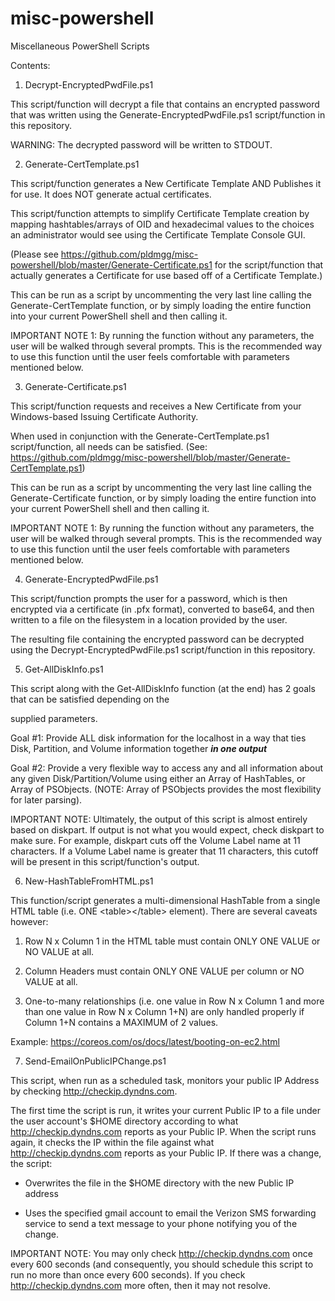 # misc-powershell
Miscellaneous PowerShell Scripts

Contents:


1) Decrypt-EncryptedPwdFile.ps1

This script/function will decrypt a file that contains an encrypted password that was written using the Generate-EncryptedPwdFile.ps1 script/function in this repository.  

WARNING: The decrypted password will be written to STDOUT.



2) Generate-CertTemplate.ps1

This script/function generates a New Certificate Template AND Publishes it for use.  It does NOT generate actual certificates.

This script/function attempts to simplify Certificate Template creation by mapping hashtables/arrays of OID and hexadecimal values to the choices an administrator would see using the Certificate Template Console GUI.

(Please see https://github.com/pldmgg/misc-powershell/blob/master/Generate-Certificate.ps1 for the script/function that actually generates a Certificate for use based off of a Certificate Template.)

This can be run as a script by uncommenting the very last line calling the Generate-CertTemplate function, or by simply loading the entire function into your current PowerShell shell and then calling it.

IMPORTANT NOTE 1: By running the function without any parameters, the user will be walked through several prompts. This is the recommended way to use this function until the user feels comfortable with parameters mentioned below.



3) Generate-Certificate.ps1

This script/function requests and receives a New Certificate from your Windows-based Issuing Certificate Authority.

When used in conjunction with the Generate-CertTemplate.ps1 script/function, all needs can be satisfied. (See: https://github.com/pldmgg/misc-powershell/blob/master/Generate-CertTemplate.ps1)

This can be run as a script by uncommenting the very last line calling the Generate-Certificate function, or by simply loading the entire function into your current PowerShell shell and then calling it.

IMPORTANT NOTE 1: By running the function without any parameters, the user will be walked through several prompts. This is the recommended way to use this function until the user feels comfortable with parameters mentioned below.



4) Generate-EncryptedPwdFile.ps1

This script/function prompts the user for a password, which is then encrypted via a certificate (in .pfx format), converted to base64, and then written to a file on the filesystem in a location provided by the user.

The resulting file containing the encrypted password can be decrypted using the Decrypt-EncryptedPwdFile.ps1 script/function in this repository.



5) Get-AllDiskInfo.ps1
    
This script along with the Get-AllDiskInfo function (at the end) has 2 goals that can be satisfied depending on the 

supplied parameters.
    

Goal #1: Provide ALL disk information for the localhost in a way that ties Disk, Partition, and Volume information together ***in one output***


Goal #2: Provide a very flexible way to access any and all information about any given Disk/Partition/Volume using either an Array of HashTables, or Array of PSObjects. (NOTE: Array of PSObjects provides the most flexibility for later parsing).  


IMPORTANT NOTE: Ultimately, the output of this script is almost entirely based on diskpart. If output is not what you would expect, check diskpart to make sure. For example, diskpart cuts off the Volume Label name at 11 characters. If a Volume Label name is greater that 11 characters, this cutoff will be present in this script/function's output.



6) New-HashTableFromHTML.ps1

This function/script generates a multi-dimensional HashTable from a single HTML table (i.e. ONE &lt;table&gt;&lt;/table&gt; element). There are several caveats however:


1) Row N x Column 1 in the HTML table must contain ONLY ONE VALUE or NO VALUE at all.

2) Column Headers must contain ONLY ONE VALUE per column or NO VALUE at all.

3) One-to-many relationships (i.e. one value in Row N x Column 1 and more than one value in Row N x Column 1+N) are only handled properly if Column 1+N contains a MAXIMUM of 2 values.

Example: https://coreos.com/os/docs/latest/booting-on-ec2.html



7) Send-EmailOnPublicIPChange.ps1

This script, when run as a scheduled task, monitors your public IP Address by checking http://checkip.dyndns.com. 

The first time the script is run, it writes your current Public IP to a file under the user account's $HOME directory according to what http://checkip.dyndns.com reports as your Public IP. When the script runs again, it checks the IP within the file against what http://checkip.dyndns.com reports as your Public IP. If there was a change, the script:

  - Overwrites the file in the $HOME directory with the new Public IP address

  - Uses the specified gmail account to email the Verizon SMS forwarding service to send a text message to your phone notifying you of the change.

IMPORTANT NOTE: You may only check http://checkip.dyndns.com once every 600 seconds (and consequently, you should schedule this script to run no more than once every 600 seconds). If you check http://checkip.dyndns.com more often, then it may not resolve. 

